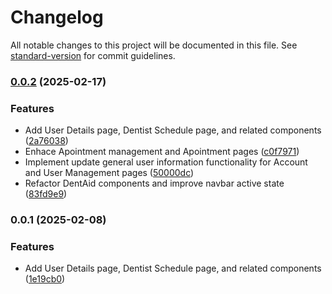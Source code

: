 # Changelog

All notable changes to this project will be documented in this file. See [standard-version](https://github.com/conventional-changelog/standard-version) for commit guidelines.

### [0.0.2](https://github.com/MaiGdev/dent_aid/compare/v0.0.1...v0.0.2) (2025-02-17)


### Features

* Add User Details page, Dentist Schedule page, and related components ([2a76038](https://github.com/MaiGdev/dent_aid/commit/2a7603880dabc64be5c47a36bd178b64ef6713c8))
* Enhace Apointment management and Apointment pages ([c0f7971](https://github.com/MaiGdev/dent_aid/commit/c0f7971850bf54c7ab16c2d621ed6e527ca9f195))
* Implement update general user information functionality for Account and User Management pages ([50000dc](https://github.com/MaiGdev/dent_aid/commit/50000dc858b1c441674b69adadcd3dd299044c3d))
* Refactor DentAid components and improve navbar active state ([83fd9e9](https://github.com/MaiGdev/dent_aid/commit/83fd9e99da0170a1ff46abc1ff75bb19b2360ceb))

### 0.0.1 (2025-02-08)


### Features

* Add User Details page, Dentist Schedule page, and related components ([1e19cb0](https://github.com/MaiGdev/dent_aid/commit/1e19cb07a3e177f8745bd3674707e28f656d7a15))
